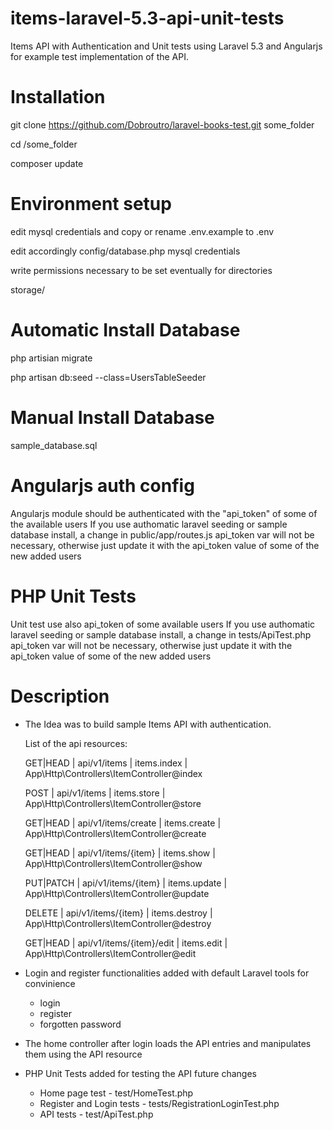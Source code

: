 # items-laravel-5.3-api-unit-tests
Items API with Authentication and Unit tests using Laravel 5.3 and Angularjs for example test implementation of the API.


# Installation 

git clone https://github.com/Dobroutro/laravel-books-test.git some_folder 

cd /some_folder

composer update

# Environment setup

edit mysql credentials and copy or rename .env.example to .env

edit accordingly config/database.php mysql credentials

write permissions necessary to be set eventually for directories

storage/

# Automatic Install Database

php artisian migrate

php artisan db:seed --class=UsersTableSeeder

# Manual Install Database

sample_database.sql 


# Angularjs auth config 
Angularjs module should be authenticated with the "api_token" of some of the available users 
If you use authomatic laravel seeding or sample database install, a change in public/app/routes.js api_token var will not be necessary, otherwise just update it with the api_token value of some of the new added users 

# PHP Unit Tests
Unit test use also api_token of some available users
If you use authomatic laravel seeding or sample database install, a change in tests/ApiTest.php api_token var will not be necessary, otherwise just update it with the api_token value of some of the new added users 


# Description 
- The Idea was to build sample Items API with authentication.

	List of the api resources:

	GET|HEAD  | api/v1/items             | items.index   | App\Http\Controllers\ItemController@index                            

	POST      | api/v1/items             | items.store   | App\Http\Controllers\ItemController@store                              

	GET|HEAD  | api/v1/items/create      | items.create  | App\Http\Controllers\ItemController@create                             

	GET|HEAD  | api/v1/items/{item}      | items.show    | App\Http\Controllers\ItemController@show                                

	PUT|PATCH | api/v1/items/{item}      | items.update  | App\Http\Controllers\ItemController@update                              

	DELETE    | api/v1/items/{item}      | items.destroy | App\Http\Controllers\ItemController@destroy                             

	GET|HEAD  | api/v1/items/{item}/edit | items.edit    | App\Http\Controllers\ItemController@edit   

- Login and register functionalities added with default Laravel tools for convinience
  	- login
    - register
    - forgotten password

- The home controller after login loads the API entries and manipulates them using the API resource 
	
- PHP Unit Tests added for testing the API future changes
	- Home page test - test/HomeTest.php
	- Register and Login tests - tests/RegistrationLoginTest.php
	- API tests - test/ApiTest.php